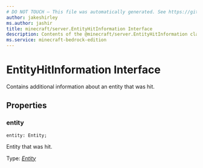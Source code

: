 ```yaml
---
# DO NOT TOUCH — This file was automatically generated. See https://github.com/mojang/minecraftapidocsgenerator to modify descriptions, examples, etc.
author: jakeshirley
ms.author: jashir
title: minecraft/server.EntityHitInformation Interface
description: Contents of the @minecraft/server.EntityHitInformation class.
ms.service: minecraft-bedrock-edition
---
```

# EntityHitInformation Interface

Contains additional information about an entity that was hit.

## Properties

### **entity**
`entity: Entity;`

Entity that was hit.

Type: [*Entity*](Entity.md)
